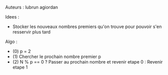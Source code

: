 Auteurs :	lubrun
			agiordan

Idees :

-	Stocker les nouveaux nombres premiers qu'on trouve pour pouvoir s'en resservir plus tard

Algo :

-	(0)	p = 2
-	(1)	Chercher le prochain nombre premier p
-	(2)	N % p == 0 ? Passer au prochain nombre et revenir etape 0 : Revenir etape 1

